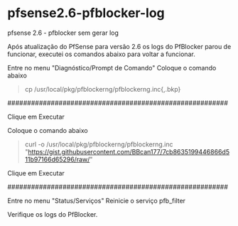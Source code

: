 # pfsense2.6-pfblocker-log
pfsense 2.6 - pfblocker sem gerar log

Após atualização do PfSense para versão 2.6 os logs do PfBlocker parou de funcionar, executei os comandos abaixo para voltar a funcionar.

Entre no menu "Diagnóstico/Prompt de Comando"
Coloque o comando abaixo

> cp /usr/local/pkg/pfblockerng/pfblockerng.inc{,.bkp}

########################################################

Clique em Executar

Coloque o comando abaixo
> curl -o /usr/local/pkg/pfblockerng/pfblockerng.inc "https://gist.githubusercontent.com/BBcan177/7cb8635199446866d511b97166d65296/raw/"

Clique em Executar

########################################################

Entre no menu "Status/Serviços"
Reinicie o serviço pfb_filter

Verifique os logs do PfBlocker.
